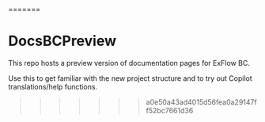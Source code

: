 =======
# DocsBCPreview

This repo hosts a preview version of documentation pages for ExFlow BC.

Use this to get familiar with the new project structure and to try out Copilot translations/help functions.
>>>>>>> a0e50a43ad4015d56fea0a29147ff52bc7661d36
